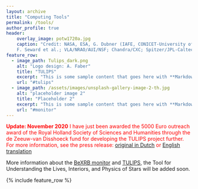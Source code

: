 ```yaml
---
layout: archive
title: "Computing Tools"
permalink: /tools/
author_profile: true
header:
    overlay_image: potw1720a.jpg
    caption: "Credit: NASA, ESA, G. Dubner (IAFE, CONICET-University of Buenos Aires) et al.; A. Loll et al.; T. Temim et al.;
    F. Seward et al.; VLA/NRAO/AUI/NSF; Chandra/CXC; Spitzer/JPL-Caltech; XMM-Newton/ESA; and Hubble/STScI"
feature_row:
  - image_path: Tulips_dark.png
    alt: "Logo design: A. Faber"
    title: "TULIPS"
    excerpt: "This is some sample content that goes here with **Markdown** formatting."
    url: "#tulips"
  - image_path: /assets/images/unsplash-gallery-image-2-th.jpg
    alt: "placeholder image 2"
    title: "Placeholder 2"
    excerpt: "This is some sample content that goes here with **Markdown** formatting."
    url: "#monitor"
---
```


<span style="color:red">**Update: November 2020** I have just been awarded the 5000 Euro outreach award of the Royal 
Holland Society of Sciences and Humanities through the de Zeeuw-van Disshoeck fund
for developing the TULIPS project further. For more information, see the press release: 
[original in Dutch](https://www.astronomie.nl/nieuws/eva-laplace-wint-communicatieprijs-voor-software-die-levensloop-van-ster-toont-2542) or 
[English translation](https://www.astronomie.nl/eva-laplace-wins-communication-prize-for-software-that-shows-life-cycle-of-stars-92)</span>

More information about the [BeXRB monitor](http://integral.esac.esa.int/bexrbmonitor/webpage_oneplot.php) and 
[TULIPS](https://www.youtube.com/watch?v=AUfWdZGugyo&feature=youtu.be), the Tool for Understanding the Lives, Interiors, 
and Physics of Stars will be added soon.

{% include feature_row %}

<!---
{% if author.googlescholar %}
  You can also find my articles on <u><a href="{{author.googlescholar}}">my Google Scholar profile</a>.</u>
{% endif %}

{% include base_path %}

{% for post in site.publications reversed %}
  {% include archive-single.html %}
{% endfor %}
--->
